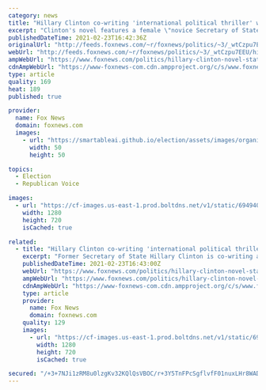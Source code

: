 ```yaml
---
category: news
title: "Hillary Clinton co-writing 'international political thriller' with Trump overtones"
excerpt: "Clinton's novel features a female \"novice Secretary of State'' who seeks to \"unravel a deadly conspiracy.\""
publishedDateTime: 2021-02-23T16:42:36Z
originalUrl: "http://feeds.foxnews.com/~r/foxnews/politics/~3/_wtCzpu7EEU/hillary-clinton-novel-state-of-terror-louise-penny"
webUrl: "http://feeds.foxnews.com/~r/foxnews/politics/~3/_wtCzpu7EEU/hillary-clinton-novel-state-of-terror-louise-penny"
ampWebUrl: "https://www.foxnews.com/politics/hillary-clinton-novel-state-of-terror-louise-penny.amp"
cdnAmpWebUrl: "https://www-foxnews-com.cdn.ampproject.org/c/s/www.foxnews.com/politics/hillary-clinton-novel-state-of-terror-louise-penny.amp"
type: article
quality: 169
heat: 189
published: true

provider:
  name: Fox News
  domain: foxnews.com
  images:
    - url: "https://smartableai.github.io/election/assets/images/organizations/foxnews.com-50x50.jpg"
      width: 50
      height: 50

topics:
  - Election
  - Republican Voice

images:
  - url: "https://cf-images.us-east-1.prod.boltdns.net/v1/static/694940094001/47223480-f1f2-47c4-8277-c23d6981805a/8cce2f2b-c200-47a0-a2bd-0763abfbcf6b/1280x720/match/image.jpg"
    width: 1280
    height: 720
    isCached: true

related:
  - title: "Hillary Clinton co-writing 'international political thriller' with Trump overtones"
    excerpt: "Former Secretary of State Hillary Clinton is co-writing a new novel that appears to have Trump overtones. Clinton is teaming up with author Louise Penny in a deal to pen a new \"international political thriller\" entitled \"State of Terror,"
    publishedDateTime: 2021-02-23T16:43:00Z
    webUrl: "https://www.foxnews.com/politics/hillary-clinton-novel-state-of-terror-louise-penny"
    ampWebUrl: "https://www.foxnews.com/politics/hillary-clinton-novel-state-of-terror-louise-penny.amp"
    cdnAmpWebUrl: "https://www-foxnews-com.cdn.ampproject.org/c/s/www.foxnews.com/politics/hillary-clinton-novel-state-of-terror-louise-penny.amp"
    type: article
    provider:
      name: Fox News
      domain: foxnews.com
    quality: 129
    images:
      - url: "https://cf-images.us-east-1.prod.boltdns.net/v1/static/694940094001/47223480-f1f2-47c4-8277-c23d6981805a/8cce2f2b-c200-47a0-a2bd-0763abfbcf6b/1280x720/match/image.jpg"
        width: 1280
        height: 720
        isCached: true

secured: "/+3+7NJi1zRM8u0lzgKv32KQlQsVBOC/r+3Y5TnFPcSgflvfF01nuxLHr8WADK7O7T4WF/1xOOBVA4L2c2JHd6IHOVd7IoM+4gL6xhNSimrcBCcQc2UKZ9oQlFG3s/qINJ579A3yWU/+vP4lOMOCVQMQj4CRLjZnIegkp+FPnAHmIJ+LAPhuHkNuECya/1j7pywaNgdNYRO8jxSWjwZsTt8kgbmyI/rYWk3Nor1KzA7krKiV+518lxTa5y3YBpPSKrH6JZgQECfTQuhOnIptRIonbCIe54Z1VRIA1npnZqCxDl1hbkZ1Nerr8IFEz1HWZ/x+o9bPzRbJCQlbc+0QMopkZbhjTZgSlogP38a6XSA=;xSNC226OUXTEIvRbhK5qVA=="
---
```


